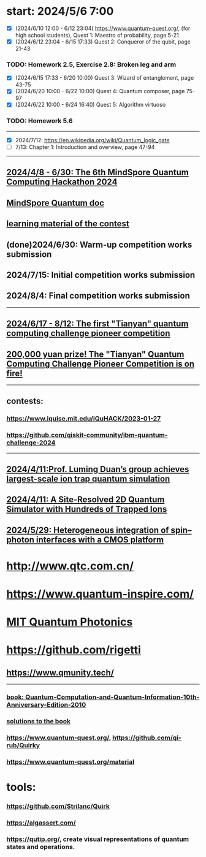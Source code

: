 # start: 2024/5/6 7:00

- [x] (2024/6/10 12:00 - 6/12 23:04)  https://www.quantum-quest.org/, (for high school students), Quest 1: Maestro of probability, page 5-21
- [x] (2024/6/12 23:04 - 6/15 17:33)  Quest 2: Conqueror of the qubit, page 21-43
### TODO: Homework 2.5, Exercise 2.8: Broken leg and arm 
- [x] (2024/6/15 17:33 - 6/20 10:00)  Quest 3: Wizard of entanglement, page 43-75
- [x] (2024/6/20 10:00 - 6/22 10:00)  Quest 4: Quantum composer, page 75-97
- [x] (2024/6/22 10:00 - 6/24 16:40)  Quest 5: Algorithm virtuoso
### TODO: Homework 5.6

---

- [x] 2024/7/12: https://en.wikipedia.org/wiki/Quantum_logic_gate
- [ ] 7/13: Chapter 1: Introduction and overview, page 47-94

---

## [2024/4/8 - 6/30: The 6th MindSpore Quantum Computing Hackathon 2024](https://competition.huaweicloud.com/information/1000042022/introduction)
## [MindSpore Quantum doc](https://www.mindspore.cn/mindquantum/docs/en/master/index.html)
## [learning material of the contest](https://competition.huaweicloud.com/information/1000042022/html9)
## (done)2024/6/30: Warm-up competition works submission
## 2024/7/15: Initial competition works submission
## 2024/8/4:  Final competition works submission

---

## [2024/6/17 - 8/12: The first "Tianyan" quantum computing challenge pioneer competition](https://qc.zdxlz.com/learn/#/megagame/Index?lang=zh)
## [200,000 yuan prize! The "Tianyan" Quantum Computing Challenge Pioneer Competition is on fire!](https://qc.zdxlz.com/news/articleDetail?id=1803956791635185666&title=0&lang=zh)


---

## contests:
### https://www.iquise.mit.edu/iQuHACK/2023-01-27
### https://github.com/qiskit-community/ibm-quantum-challenge-2024
---

## [2024/4/11: ​Prof. Luming Duan’s group achieves largest-scale ion trap quantum simulation](https://www.tsinghua.edu.cn/en/info/1399/13499.htm)
## [2024/4/11: A Site-Resolved 2D Quantum Simulator with Hundreds of Trapped Ions](https://arxiv.org/abs/2311.17163)
## [2024/5/29: Heterogeneous integration of spin–photon interfaces with a CMOS platform](https://www.nature.com/articles/s41586-024-07371-7)

# http://www.qtc.com.cn/
# https://www.quantum-inspire.com/
# [MIT Quantum Photonics](https://x.com/MitQpg)
# https://github.com/rigetti
## https://www.qmunity.tech/

---

### [book: Quantum-Computation-and-Quantum-Information-10th-Anniversary-Edition-2010](https://profmcruz.files.wordpress.com/2017/08/quantum-computation-and-quantum-information-nielsen-chuang.pdf)
### [solutions to the book](https://rioweil.github.io/assets/pdf/projects/solutions/nc-solutions.pdf)

### https://www.quantum-quest.org/, https://github.com/qi-rub/Quirky
### https://www.quantum-quest.org/material
# tools:
### https://github.com/Strilanc/Quirk
### https://algassert.com/
### https://qutip.org/,  create visual representations of quantum states and operations.
